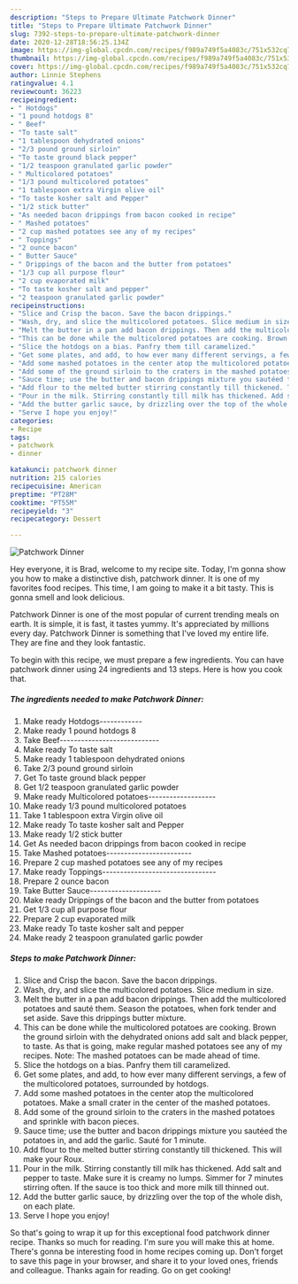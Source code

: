 ```yaml
---
description: "Steps to Prepare Ultimate Patchwork Dinner"
title: "Steps to Prepare Ultimate Patchwork Dinner"
slug: 7392-steps-to-prepare-ultimate-patchwork-dinner
date: 2020-12-28T18:56:25.134Z
image: https://img-global.cpcdn.com/recipes/f989a749f5a4083c/751x532cq70/patchwork-dinner-recipe-main-photo.jpg
thumbnail: https://img-global.cpcdn.com/recipes/f989a749f5a4083c/751x532cq70/patchwork-dinner-recipe-main-photo.jpg
cover: https://img-global.cpcdn.com/recipes/f989a749f5a4083c/751x532cq70/patchwork-dinner-recipe-main-photo.jpg
author: Linnie Stephens
ratingvalue: 4.1
reviewcount: 36223
recipeingredient:
- " Hotdogs"
- "1 pound hotdogs 8"
- " Beef"
- "To taste salt"
- "1 tablespoon dehydrated onions"
- "2/3 pound ground sirloin"
- "To taste ground black pepper"
- "1/2 teaspoon granulated garlic powder"
- " Multicolored potatoes"
- "1/3 pound multicolored potatoes"
- "1 tablespoon extra Virgin olive oil"
- "To taste kosher salt and Pepper"
- "1/2 stick butter"
- "As needed bacon drippings from bacon cooked in recipe"
- " Mashed potatoes"
- "2 cup mashed potatoes see any of my recipes"
- " Toppings"
- "2 ounce bacon"
- " Butter Sauce"
- " Drippings of the bacon and the butter from potatoes"
- "1/3 cup all purpose flour"
- "2 cup evaporated milk"
- "To taste kosher salt and pepper"
- "2 teaspoon granulated garlic powder"
recipeinstructions:
- "Slice and Crisp the bacon. Save the bacon drippings."
- "Wash, dry, and slice the multicolored potatoes. Slice medium in size."
- "Melt the butter in a pan add bacon drippings. Then add the multicolored potatoes and sauté them. Season the potatoes, when fork tender and set aside. Save this drippings butter mixture."
- "This can be done while the multicolored potatoes are cooking. Brown the ground sirloin with the dehydrated onions add salt and black pepper, to taste. As that is going, make regular mashed potatoes see any of my recipes. Note: The mashed potatoes can be made ahead of time."
- "Slice the hotdogs on a bias. Panfry them till caramelized."
- "Get some plates, and add, to how ever many different servings, a few of the multicolored potatoes, surrounded by hotdogs."
- "Add some mashed potatoes in the center atop the multicolored potatoes. Make a small crater in the center of the mashed potatoes."
- "Add some of the ground sirloin to the craters in the mashed potatoes and sprinkle with bacon pieces."
- "Sauce time; use the butter and bacon drippings mixture you sautéed the potatoes in, and add the garlic. Sauté for 1 minute."
- "Add flour to the melted butter stirring constantly till thickened. This will make your Roux."
- "Pour in the milk. Stirring constantly till milk has thickened. Add salt and pepper to taste. Make sure it is creamy no lumps. Simmer for 7 minutes stirring often. If the sauce is too thick and more milk till thinned out."
- "Add the butter garlic sauce, by drizzling over the top of the whole dish, on each plate."
- "Serve I hope you enjoy!"
categories:
- Recipe
tags:
- patchwork
- dinner

katakunci: patchwork dinner 
nutrition: 215 calories
recipecuisine: American
preptime: "PT28M"
cooktime: "PT55M"
recipeyield: "3"
recipecategory: Dessert

---
```



![Patchwork Dinner](https://img-global.cpcdn.com/recipes/f989a749f5a4083c/751x532cq70/patchwork-dinner-recipe-main-photo.jpg)

Hey everyone, it is Brad, welcome to my recipe site. Today, I'm gonna show you how to make a distinctive dish, patchwork dinner. It is one of my favorites food recipes. This time, I am going to make it a bit tasty. This is gonna smell and look delicious.

Patchwork Dinner is one of the most popular of current trending meals on earth. It is simple, it is fast, it tastes yummy. It's appreciated by millions every day. Patchwork Dinner is something that I've loved my entire life. They are fine and they look fantastic.




To begin with this recipe, we must prepare a few ingredients. You can have patchwork dinner using 24 ingredients and 13 steps. Here is how you cook that.

<!--inarticleads1-->

##### The ingredients needed to make Patchwork Dinner:

1. Make ready  Hotdogs------------
1. Make ready 1 pound hotdogs 8
1. Take  Beef----------------------------
1. Make ready To taste salt
1. Make ready 1 tablespoon dehydrated onions
1. Take 2/3 pound ground sirloin
1. Get To taste ground black pepper
1. Get 1/2 teaspoon granulated garlic powder
1. Make ready  Multicolored potatoes-------------------
1. Make ready 1/3 pound multicolored potatoes
1. Take 1 tablespoon extra Virgin olive oil
1. Make ready To taste kosher salt and Pepper
1. Make ready 1/2 stick butter
1. Get As needed bacon drippings from bacon cooked in recipe
1. Take  Mashed potatoes------------------------
1. Prepare 2 cup mashed potatoes see any of my recipes
1. Make ready  Toppings--------------------------------
1. Prepare 2 ounce bacon
1. Take  Butter Sauce--------------------
1. Make ready  Drippings of the bacon and the butter from potatoes
1. Get 1/3 cup all purpose flour
1. Prepare 2 cup evaporated milk
1. Make ready To taste kosher salt and pepper
1. Make ready 2 teaspoon granulated garlic powder




<!--inarticleads2-->

##### Steps to make Patchwork Dinner:

1. Slice and Crisp the bacon. Save the bacon drippings.
1. Wash, dry, and slice the multicolored potatoes. Slice medium in size.
1. Melt the butter in a pan add bacon drippings. Then add the multicolored potatoes and sauté them. Season the potatoes, when fork tender and set aside. Save this drippings butter mixture.
1. This can be done while the multicolored potatoes are cooking. Brown the ground sirloin with the dehydrated onions add salt and black pepper, to taste. As that is going, make regular mashed potatoes see any of my recipes. Note: The mashed potatoes can be made ahead of time.
1. Slice the hotdogs on a bias. Panfry them till caramelized.
1. Get some plates, and add, to how ever many different servings, a few of the multicolored potatoes, surrounded by hotdogs.
1. Add some mashed potatoes in the center atop the multicolored potatoes. Make a small crater in the center of the mashed potatoes.
1. Add some of the ground sirloin to the craters in the mashed potatoes and sprinkle with bacon pieces.
1. Sauce time; use the butter and bacon drippings mixture you sautéed the potatoes in, and add the garlic. Sauté for 1 minute.
1. Add flour to the melted butter stirring constantly till thickened. This will make your Roux.
1. Pour in the milk. Stirring constantly till milk has thickened. Add salt and pepper to taste. Make sure it is creamy no lumps. Simmer for 7 minutes stirring often. If the sauce is too thick and more milk till thinned out.
1. Add the butter garlic sauce, by drizzling over the top of the whole dish, on each plate.
1. Serve I hope you enjoy!




So that's going to wrap it up for this exceptional food patchwork dinner recipe. Thanks so much for reading. I'm sure you will make this at home. There's gonna be interesting food in home recipes coming up. Don't forget to save this page in your browser, and share it to your loved ones, friends and colleague. Thanks again for reading. Go on get cooking!
